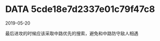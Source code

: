 DATA 5cde18e7d2337e01c79f47c8
==============================

2019-05-20

最后进攻的时候应该采取中路优先的搜索，避免和中路防守敌人相遇